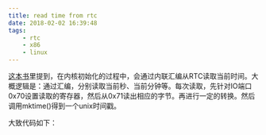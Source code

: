 ```yaml
---
title: read time from rtc
date: 2018-02-02 16:39:48
tags:
    - rtc
    - x86
    - linux
---
```


[这本书](https://read.douban.com/ebook/15160895/)里提到，在内核初始化的过程中，会通过内联汇编从RTC读取当前时间。大概逻辑是：通过汇编，分别读取当前秒、当前分钟等。每次读取，先针对IO端口0x70设置读取的寄存器，然后从0x71读出相应的字节。再进行一定的转换。然后调用mktime()得到一个unix时间戳。

大致代码如下：

```c
```

